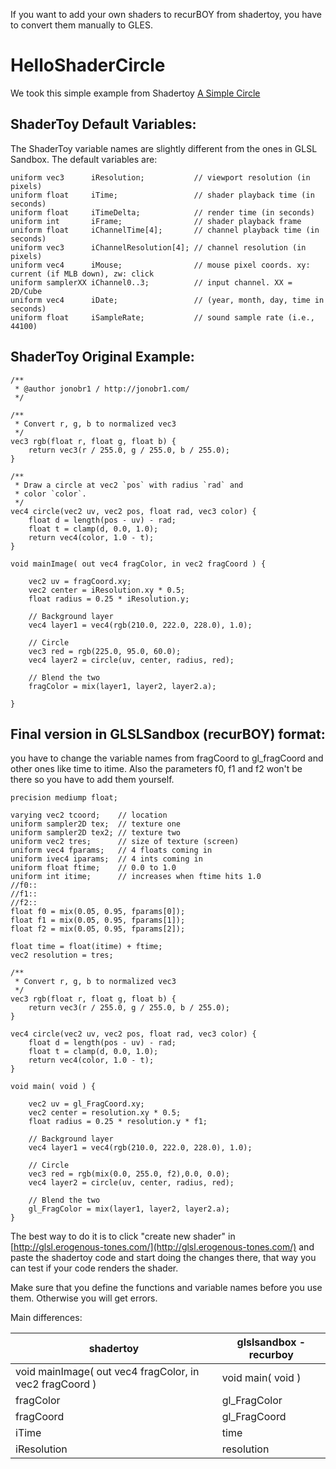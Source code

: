 If you want to add your own shaders to recurBOY from shadertoy, you have to convert them manually to GLES.

# HelloShaderCircle

We took this simple example from Shadertoy
[A Simple Circle](https://www.shadertoy.com/view/XsjGDt)

## ShaderToy Default Variables:

The ShaderToy variable names are slightly different from the ones in GLSL Sandbox. The default variables are:

```
uniform vec3      iResolution;           // viewport resolution (in pixels)
uniform float     iTime;                 // shader playback time (in seconds)
uniform float     iTimeDelta;            // render time (in seconds)
uniform int       iFrame;                // shader playback frame
uniform float     iChannelTime[4];       // channel playback time (in seconds)
uniform vec3      iChannelResolution[4]; // channel resolution (in pixels)
uniform vec4      iMouse;                // mouse pixel coords. xy: current (if MLB down), zw: click
uniform samplerXX iChannel0..3;          // input channel. XX = 2D/Cube
uniform vec4      iDate;                 // (year, month, day, time in seconds)
uniform float     iSampleRate;           // sound sample rate (i.e., 44100)
```

## ShaderToy Original Example:

```
/**
 * @author jonobr1 / http://jonobr1.com/
 */

/**
 * Convert r, g, b to normalized vec3
 */
vec3 rgb(float r, float g, float b) {
	return vec3(r / 255.0, g / 255.0, b / 255.0);
}

/**
 * Draw a circle at vec2 `pos` with radius `rad` and
 * color `color`.
 */
vec4 circle(vec2 uv, vec2 pos, float rad, vec3 color) {
	float d = length(pos - uv) - rad;
	float t = clamp(d, 0.0, 1.0);
	return vec4(color, 1.0 - t);
}

void mainImage( out vec4 fragColor, in vec2 fragCoord ) {

	vec2 uv = fragCoord.xy;
	vec2 center = iResolution.xy * 0.5;
	float radius = 0.25 * iResolution.y;

    // Background layer
	vec4 layer1 = vec4(rgb(210.0, 222.0, 228.0), 1.0);
	
	// Circle
	vec3 red = rgb(225.0, 95.0, 60.0);
	vec4 layer2 = circle(uv, center, radius, red);
	
	// Blend the two
	fragColor = mix(layer1, layer2, layer2.a);

}
```

## Final version in GLSLSandbox (recurBOY) format:

you have to change the variable names from fragCoord to gl_fragCoord and other ones like time to itime. Also the parameters f0, f1 and f2 won't be there so you have to add them yourself. 

```
precision mediump float;

varying vec2 tcoord;    // location
uniform sampler2D tex;  // texture one
uniform sampler2D tex2; // texture two
uniform vec2 tres;      // size of texture (screen)
uniform vec4 fparams;   // 4 floats coming in
uniform ivec4 iparams;  // 4 ints coming in
uniform float ftime;    // 0.0 to 1.0
uniform int itime;      // increases when ftime hits 1.0
//f0::
//f1::
//f2::
float f0 = mix(0.05, 0.95, fparams[0]);
float f1 = mix(0.05, 0.95, fparams[1]);
float f2 = mix(0.05, 0.95, fparams[2]);

float time = float(itime) + ftime;
vec2 resolution = tres;

/**
 * Convert r, g, b to normalized vec3
 */
vec3 rgb(float r, float g, float b) {
	return vec3(r / 255.0, g / 255.0, b / 255.0);
}

vec4 circle(vec2 uv, vec2 pos, float rad, vec3 color) {
	float d = length(pos - uv) - rad;
	float t = clamp(d, 0.0, 1.0);
	return vec4(color, 1.0 - t);
}

void main( void ) {
    	
	vec2 uv = gl_FragCoord.xy;
	vec2 center = resolution.xy * 0.5;
	float radius = 0.25 * resolution.y * f1;

    // Background layer
	vec4 layer1 = vec4(rgb(210.0, 222.0, 228.0), 1.0);
	
	// Circle
	vec3 red = rgb(mix(0.0, 255.0, f2),0.0, 0.0);
	vec4 layer2 = circle(uv, center, radius, red);
	
	// Blend the two
	gl_FragColor = mix(layer1, layer2, layer2.a);
}
```

The best way to do it is to click "create new shader" in [http://glsl.erogenous-tones.com/](http://glsl.erogenous-tones.com/) and paste the shadertoy code and start doing the changes there, that way you can test if your code renders the shader. 

Make sure that you define the functions and variable names before you use them. Otherwise you will get errors.

Main differences:

shadertoy | glslsandbox - recurboy
--- | ---
void mainImage( out vec4 fragColor, in vec2 fragCoord ) | void main( void )
fragColor | gl_FragColor
fragCoord | gl_FragCoord
iTime | time
iResolution | resolution
